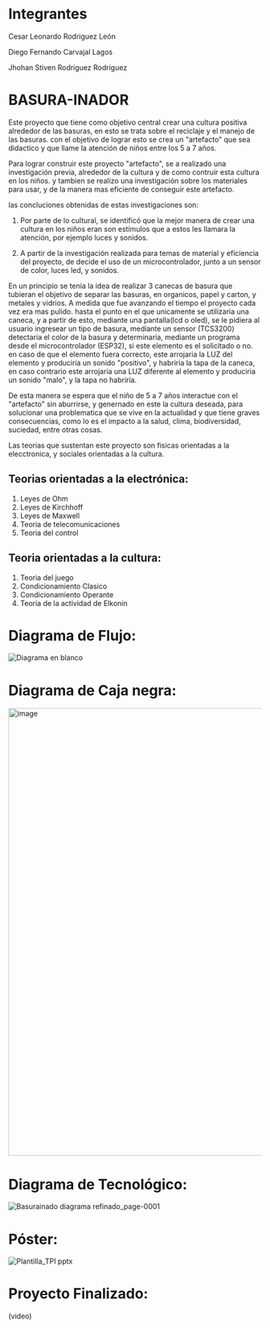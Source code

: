 # Integrantes
Cesar Leonardo Rodriguez León

Diego Fernando Carvajal Lagos

Jhohan Stiven Rodriguez Rodriguez

# BASURA-INADOR

Este proyecto que tiene como objetivo central crear una cultura positiva alrededor de las basuras, en esto se trata sobre el reciclaje y el manejo de las basuras. con el objetivo de lograr esto se crea un "artefacto" que sea didactico y que llame la atención de niños entre los 5 a 7 años.

Para lograr construir este proyecto "artefacto", se a realizado una investigación previa, alrededor de la cultura y de como contruir esta cultura en los niños. y tambien se realizo una investigación sobre los materiales para usar, y de la manera mas eficiente de conseguir este artefacto.

las concluciones obtenidas de estas investigaciones son:

1. Por parte de lo cultural, se identificó que la mejor manera de crear una cultura en los niños eran son estímulos que a estos les llamara la atención, por ejemplo luces y sonidos.

2. A partir de la investigación realizada para temas de material y eficiencia del proyecto, de decide el uso de un microcontrolador, junto a un sensor de color, luces led, y sonidos.

En un principio se tenia la idea de realizar 3 canecas de basura que tubieran el objetivo de separar las basuras, en organicos, papel y carton, y metales y vidrios. A medida que fue avanzando el tiempo el proyecto cada vez era mas pulido. hasta el punto en el que unicamente se utilizaria una caneca, y a partir de esto, mediante una pantalla(lcd o oled), se le pidiera al usuario ingresear un tipo de basura, mediante un sensor (TCS3200) detectaria el color de la basura y determinaria, mediante un programa desde el microcontrolador (ESP32), si este elemento es el solicitado o no. en caso de que el elemento fuera correcto, este arrojaria la LUZ del elemento y produciria un sonido "positivo", y habriria la tapa de la caneca, en caso contrario este arrojaria una LUZ diferente al elemento y produciria un sonido "malo", y la tapa no habriría.

De esta manera se espera que el niño de 5 a 7 años interactue con el "artefacto" sin aburrirse, y genernado en este la cultura deseada, para solucionar una problematica que se vive en la actualidad y que tiene graves consecuencias, como lo es el impacto a la salud, clima, biodiversidad, suciedad, entre otras cosas.

Las teorias que sustentan este proyecto son fisicas orientadas a la elecctronica, y sociales orientadas a la cultura.

## Teorias orientadas a la electrónica:
1. Leyes de Ohm
2. Leyes de Kirchhoff
3. Leyes de Maxwell
4. Teoria de telecomunicaciones
5. Teoria del control

## Teoria orientadas a la cultura:
1. Teoria del juego
2. Condicionamiento Clasico
3. Condicionamiento Operante
4. Teoría de la actividad de Elkonin

# Diagrama de Flujo:

![Diagrama en blanco](https://github.com/LeoInDaHause/Basurainador/assets/145580263/8e190d24-c5a0-4307-b6f3-7c958d56d456)

# Diagrama de Caja negra:
<img width="890" alt="image" src="https://github.com/LeoInDaHause/Basurainador/assets/145580263/44824039-855c-4b29-b5df-d9eacd21b228">

# Diagrama de Tecnológico:

![Basurainado diagrama refinado_page-0001](https://github.com/LeoInDaHause/Basurainador/assets/145580263/1e3c38ab-1e7f-4c89-8f65-5467335ea5b1)

# Póster:

![Plantilla_TPI pptx](https://github.com/LeoInDaHause/Basurainador/assets/145580263/4bc3f24f-2540-4486-b662-999ec0575961)

# Proyecto Finalizado:

(video)







